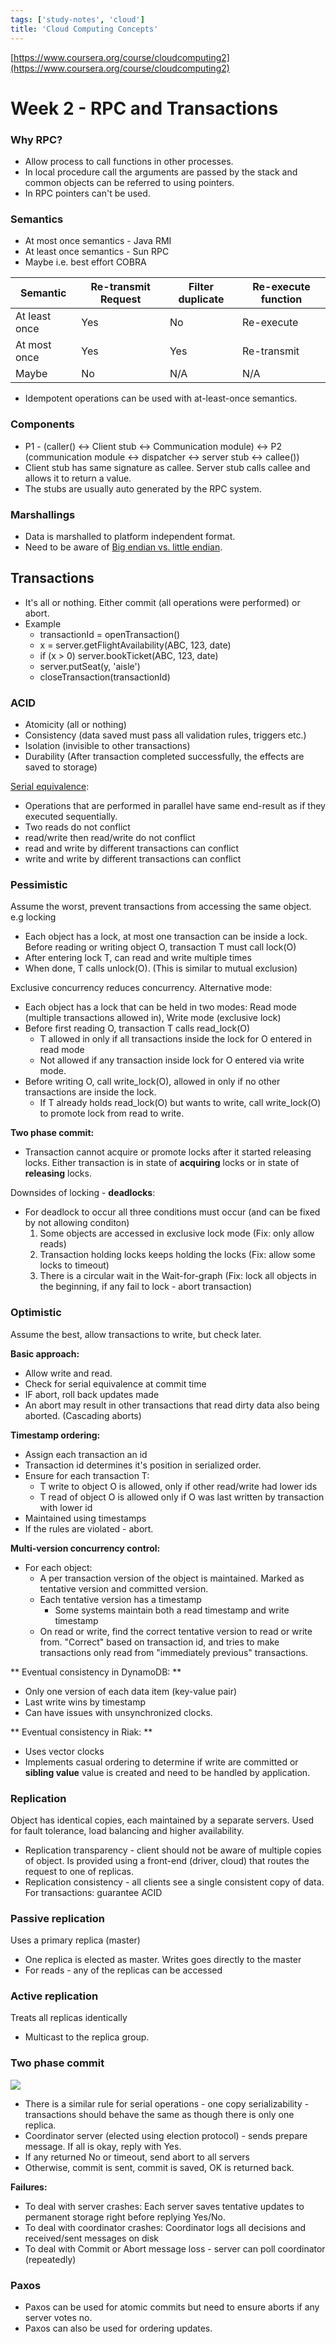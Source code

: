 ```yaml
---
tags: ['study-notes', 'cloud']
title: 'Cloud Computing Concepts'
---
```

[https://www.coursera.org/course/cloudcomputing2](https://www.coursera.org/course/cloudcomputing2)

# Week 2 - RPC and Transactions

### Why RPC?
- Allow process to call functions in other processes.
- In local procedure call the arguments are passed by the stack and common objects can be referred to using pointers.
- In RPC pointers can't be used.

### Semantics
- At most once semantics - Java RMI
- At least once semantics - Sun RPC
- Maybe i.e. best effort COBRA

| Semantic      | Re-transmit Request | Filter duplicate | Re-execute function |
|---------------|---------------------|------------------|---------------------|
| At least once | Yes                 | No               | Re-execute          |
| At most once  | Yes                 | Yes              | Re-transmit         |
| Maybe         | No                  | N/A              | N/A                  |

- Idempotent operations can be used with at-least-once semantics.

### Components
- P1 - (caller() <-> Client stub <-> Communication module) <-> P2 (communication module <-> dispatcher <-> server stub <-> callee())
- Client stub has same signature as callee. Server stub calls callee and allows it to return a value.
- The stubs are usually auto generated by the RPC system.

### Marshallings
- Data is marshalled to platform independent format.
- Need to be aware of [Big endian vs. little endian](http://en.wikipedia.org/wiki/Endianness).

## Transactions
- It's all or nothing. Either commit (all operations were performed) or abort.
- Example
  - transactionId = openTransaction()
  - x = server.getFlightAvailability(ABC, 123, date)
  - if (x > 0) server.bookTicket(ABC, 123, date)
  - server.putSeat(y, 'aisle')
  - closeTransaction(transactionId)

### ACID
- Atomicity (all or nothing)
- Consistency (data saved must pass all validation rules, triggers etc.)
- Isolation (invisible to other transactions)
- Durability (After transaction completed successfully, the effects are saved to storage)

[Serial equivalence](http://www.it.uom.gr/teaching/distrubutedSite/dist-sys/ds-node220.html):
- Operations that are performed in parallel have same end-result as if they executed sequentially.
- Two reads do not conflict
- read/write then read/write do not conflict
- read and write by different transactions can conflict
- write and write by different transactions can conflict

### Pessimistic
Assume the worst, prevent transactions from accessing the same object. e.g locking
- Each object has a lock, at most one transaction can be inside a lock. Before reading or writing object O, transaction T must call lock(O)
- After entering lock T, can read and write multiple times
- When done, T calls unlock(O). (This is similar to mutual exclusion)

Exclusive concurrency reduces concurrency. Alternative mode:

- Each object has a lock that can be held in two modes: Read mode (multiple transactions allowed in), Write mode (exclusive lock)
- Before first reading O, transaction T calls read_lock(O)
  - T allowed in only if all transactions inside the lock for O entered in read mode
  - Not allowed if any transaction inside lock for O entered via write mode.
- Before writing O, call write_lock(O), allowed in only if no other transactions are inside the lock.
  - If T already holds read_lock(O) but wants to write, call write_lock(O) to promote lock from read to write.

**Two phase commit:**

- Transaction cannot acquire or promote locks after it started releasing locks.  Either transaction is in state of **acquiring** locks or in state of **releasing** locks.

Downsides of locking - **deadlocks**:
- For deadlock to occur all three conditions must occur (and can be fixed by not allowing conditon)
  1. Some objects are accessed in exclusive lock mode (Fix: only allow reads)
  2. Transaction holding locks keeps holding the locks (Fix: allow some locks to timeout)
  3. There is a circular wait in the Wait-for-graph (Fix: lock all objects in the beginning, if any fail to lock - abort transaction)


### Optimistic
Assume the best, allow transactions to write, but check later.

**Basic approach:**

- Allow write and read.
- Check for serial equivalence at commit time
- IF abort, roll back updates made
- An abort may result in other transactions that read dirty data also being aborted. (Cascading aborts)

**Timestamp ordering:**

- Assign each transaction an id
- Transaction id determines it's position in serialized order.
- Ensure for each transaction T:
  - T write to object O is allowed, only if other read/write had lower ids
  - T read of object O is allowed only if O was last written by transaction with lower id
- Maintained using timestamps
- If the rules are violated - abort.

**Multi-version concurrency control:**

- For each object:
  - A per transaction version of the object is maintained. Marked as tentative version and committed version.
  - Each tentative version has a timestamp
    - Some systems maintain both a read timestamp and write timestamp
  - On read or write, find the correct tentative version to read or write from. "Correct" based on transaction id, and tries to make transactions only read from "immediately previous" transactions.

** Eventual consistency in DynamoDB: **

- Only one version of each data item (key-value pair)
- Last write wins by timestamp
- Can have issues with unsynchronized clocks.

** Eventual consistency in Riak: **

- Uses vector clocks
- Implements casual ordering to determine if write are committed or **sibling value** value is created and need to be handled by application.

### Replication
Object has identical copies, each maintained by a separate servers. Used for fault tolerance, load balancing and higher availability.

- Replication transparency - client should not be aware of multiple copies of object. Is provided using a front-end (driver, cloud) that routes the request to one of replicas.
- Replication consistency - all clients see a single consistent copy of data. For transactions: guarantee ACID

### Passive replication
Uses a primary replica (master)

- One replica is elected as master. Writes goes directly to the master
- For reads - any of the replicas can be accessed

### Active replication
Treats all replicas identically

- Multicast to the replica group.

### Two phase commit

![](TwoPhaseCommit.png)

- There is a similar rule for serial operations - one copy serializability - transactions should behave the same as though there is only one replica.
- Coordinator server (elected using election protocol) - sends prepare message. If all is okay, reply with Yes.
- If any returned No or timeout, send abort to all servers
- Otherwise, commit is sent, commit is saved, OK is returned back.

**Failures:**

- To deal with server crashes: Each server saves tentative updates to permanent storage right before replying Yes/No.
- To deal with coordinator crashes: Coordinator logs all decisions and received/sent messages on disk
- To deal with Commit or Abort message loss - server can poll coordinator (repeatedly)

### Paxos
- Paxos can be used for atomic commits but need to ensure aborts if any server votes no.
- Paxos can also be used for ordering updates.
